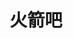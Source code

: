 ---
layout: home
title: 火箭吧
titleTemplate: 越记录，越美好
hero:
    name: 火箭吧
    text: 记录是我们对抗遗忘的方式，让我们的生命轨迹有迹可循
    tagline: 好记性不如烂笔头
    actions:
        - theme: brand
          text: 指南
          link: /guide/husky
        - theme: alt
          text: VUE源码
          link: /vue/4-第四章/proxyAchieve
    image: /img/logo.png
features:
  - icon: 🛠️
    title: 指南
    details: 夯基础，练内功。
    link: /guide/husky
    linkText: 了解详情
  - icon: 🛠️
    title: VUE源码
    details: 认识底层的世界。
    link: /vue/4-第四章/proxyAchieve
    linkText: 了解详情
  
---